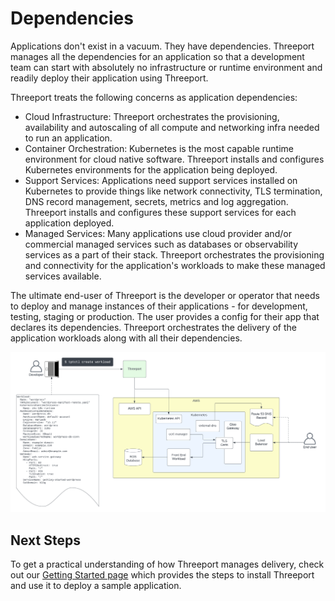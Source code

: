 # Dependencies

Applications don't exist in a vacuum.
They have dependencies.  Threeport manages all the dependencies for an
application so that a development team can start with absolutely no
infrastructure or runtime environment and readily deploy their application using
Threeport.

Threeport treats the following concerns as application dependencies:

* Cloud Infrastructure: Threeport orchestrates the provisioning, availability
  and autoscaling of all compute and networking infra needed to run an
  application.
* Container Orchestration: Kubernetes is the most capable runtime environment
  for cloud native software.  Threeport installs and configures Kubernetes
  environments for the application being deployed.
* Support Services: Applications need support services installed on Kubernetes
  to provide things like network connectivity, TLS termination, DNS record
  management, secrets, metrics and log aggregation.  Threeport installs and
  configures these support services for each application deployed.
* Managed Services: Many applications use cloud provider and/or commercial
  managed services such as databases or observability services as a part of
  their stack.  Threeport orchestrates the provisioning and connectivity for
  the application's workloads to make these managed services available.

The ultimate end-user of Threeport is the developer or operator that needs to
deploy and manage instances of their applications - for development, testing,
staging or production. The user provides a config for their app that declares
its dependencies.  Threeport orchestrates the delivery of the application
workloads along with all their dependencies.

![Threeport Developer Experience](../img/ThreeportDevExperience.png)

## Next Steps

To get a practical understanding of how Threeport manages delivery, check out
our [Getting Started page](../getting-started.md) which provides the steps to
install Threeport and use it to deploy a sample application.

